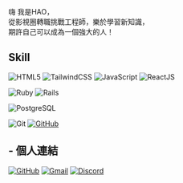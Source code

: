 嗨 我是HAO，<br>
從影視圈轉職挑戰工程師，樂於學習新知識，<br>
期許自己可以成為一個強大的人！
## Skill
![HTML5](https://img.shields.io/badge/-HTML5-E34F26?logo=html5&logoColor=white&style=for-the-badge)
![TailwindCSS](https://img.shields.io/badge/-TailwindCSS-06B6D4?logo=tailwindcss&logoColor=white&style=for-the-badge)
![JavaScript](https://img.shields.io/badge/-JavaScript-F7DF1E?logo=javascript&logoColor=white&style=for-the-badge)
![ReactJS](https://img.shields.io/badge/-ReactJs-61DAFB?logo=react&logoColor=white&style=for-the-badge)

![Ruby](https://img.shields.io/badge/-Ruby-CC342D?logo=ruby&logoColor=white&style=for-the-badge)
![Rails](https://img.shields.io/badge/-Rails-D30001?logo=rubyonrails&logoColor=white&style=for-the-badge)

![PostgreSQL](https://img.shields.io/badge/-PostgreSQL-4169E1?logo=postgresql&logoColor=white&style=for-the-badge)

![Git](https://img.shields.io/badge/-Git-F05032?logo=git&logoColor=white&style=for-the-badge)
[![GitHub](https://img.shields.io/badge/-GitHub-181717?logo=github&logoColor=white&style=for-the-badge)](https://github.com/viiining)

## - 個人連結
[![GitHub](https://img.shields.io/badge/-GitHub-181717?logo=github&logoColor=white&style=for-the-badge)](https://github.com/andy840818)
[![Gmail](https://img.shields.io/badge/-Gmail-EA4335?logo=gmail&logoColor=white&style=for-the-badge)](mailto:liangyuhao818@gmail.com)
[![Discord](https://img.shields.io/badge/-Discord-5865F2?logo=discord&logoColor=white&style=for-the-badge)](https://discordapp.com/users/haohao_0818)
